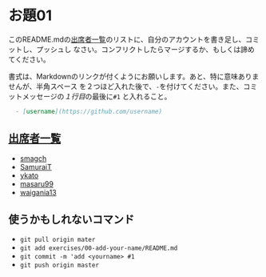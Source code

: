 # お題01

  このREADME.mdの[出席者一覧]のリストに、自分のアカウントを書き足し、コミットし、プッシュし
  なさい。コンフリクトしたらマージするか、もしくは諦めてください。

  書式は、Markdownのリンクが付くようにお願いします。あと、特に意味ありませんが、半角スペース
  を２つほど入れた後で、`-`を付けてください。また、コミットメッセージの*１行目*の最後に`#1`
  と入れること。

```markdown
  - [username](https://github.com/username)
```

## [出席者一覧]

  - [smagch](https://github.com/smagch)
  - [SamuraiT](https://github.com/SamuraiT)
  - [ykato](https://github.com/ykato)
  - [masaru99](https://github.com/masaru99)
  - [waigania13](https://github.com/waigania13)

## 使うかもしれないコマンド

  - `git pull origin mater`
  - `git add exercises/00-add-your-name/README.md`
  - `git commit -m 'add <yourname> #1`
  - `git push origin master`

[出席者一覧]: #attendee
